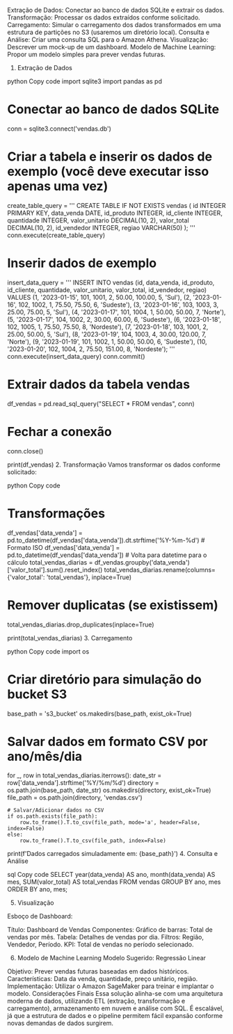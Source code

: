 Extração de Dados: Conectar ao banco de dados SQLite e extrair os dados.
Transformação: Processar os dados extraídos conforme solicitado.
Carregamento: Simular o carregamento dos dados transformados em uma estrutura de partições no S3 (usaremos um diretório local).
Consulta e Análise: Criar uma consulta SQL para o Amazon Athena.
Visualização: Descrever um mock-up de um dashboard.
Modelo de Machine Learning: Propor um modelo simples para prever vendas futuras.

1. Extração de Dados

python
Copy code
import sqlite3
import pandas as pd

# Conectar ao banco de dados SQLite
conn = sqlite3.connect('vendas.db')

# Criar a tabela e inserir os dados de exemplo (você deve executar isso apenas uma vez)
create_table_query = '''
CREATE TABLE IF NOT EXISTS vendas (
    id INTEGER PRIMARY KEY,
    data_venda DATE,
    id_produto INTEGER,
    id_cliente INTEGER,
    quantidade INTEGER,
    valor_unitario DECIMAL(10, 2),
    valor_total DECIMAL(10, 2),
    id_vendedor INTEGER,
    regiao VARCHAR(50)
);
'''
conn.execute(create_table_query)

# Inserir dados de exemplo
insert_data_query = '''
INSERT INTO vendas (id, data_venda, id_produto, id_cliente, quantidade, valor_unitario, valor_total, id_vendedor, regiao)
VALUES 
(1, '2023-01-15', 101, 1001, 2, 50.00, 100.00, 5, 'Sul'),
(2, '2023-01-16', 102, 1002, 1, 75.50, 75.50, 6, 'Sudeste'),
(3, '2023-01-16', 103, 1003, 3, 25.00, 75.00, 5, 'Sul'),
(4, '2023-01-17', 101, 1004, 1, 50.00, 50.00, 7, 'Norte'),
(5, '2023-01-17', 104, 1002, 2, 30.00, 60.00, 6, 'Sudeste'),
(6, '2023-01-18', 102, 1005, 1, 75.50, 75.50, 8, 'Nordeste'),
(7, '2023-01-18', 103, 1001, 2, 25.00, 50.00, 5, 'Sul'),
(8, '2023-01-19', 104, 1003, 4, 30.00, 120.00, 7, 'Norte'),
(9, '2023-01-19', 101, 1002, 1, 50.00, 50.00, 6, 'Sudeste'),
(10, '2023-01-20', 102, 1004, 2, 75.50, 151.00, 8, 'Nordeste');
'''
conn.execute(insert_data_query)
conn.commit()

# Extrair dados da tabela vendas
df_vendas = pd.read_sql_query("SELECT * FROM vendas", conn)

# Fechar a conexão
conn.close()

print(df_vendas)
2. Transformação
Vamos transformar os dados conforme solicitado:

python
Copy code
# Transformações
df_vendas['data_venda'] = pd.to_datetime(df_vendas['data_venda']).dt.strftime('%Y-%m-%d')  # Formato ISO
df_vendas['data_venda'] = pd.to_datetime(df_vendas['data_venda'])  # Volta para datetime para o cálculo
total_vendas_diarias = df_vendas.groupby('data_venda')['valor_total'].sum().reset_index()
total_vendas_diarias.rename(columns={'valor_total': 'total_vendas'}, inplace=True)

# Remover duplicatas (se existissem)
total_vendas_diarias.drop_duplicates(inplace=True)

print(total_vendas_diarias)
3. Carregamento

python
Copy code
import os

# Criar diretório para simulação do bucket S3
base_path = 's3_bucket'
os.makedirs(base_path, exist_ok=True)

# Salvar dados em formato CSV por ano/mês/dia
for _, row in total_vendas_diarias.iterrows():
    date_str = row['data_venda'].strftime('%Y/%m/%d')
    directory = os.path.join(base_path, date_str)
    os.makedirs(directory, exist_ok=True)
    file_path = os.path.join(directory, 'vendas.csv')
    
    # Salvar/Adicionar dados no CSV
    if os.path.exists(file_path):
        row.to_frame().T.to_csv(file_path, mode='a', header=False, index=False)
    else:
        row.to_frame().T.to_csv(file_path, index=False)

print(f'Dados carregados simuladamente em: {base_path}')
4. Consulta e Análise

sql
Copy code
SELECT
    year(data_venda) AS ano,
    month(data_venda) AS mes,
    SUM(valor_total) AS total_vendas
FROM vendas
GROUP BY ano, mes
ORDER BY ano, mes;

5. Visualização
   
Esboço de Dashboard:

Título: Dashboard de Vendas
Componentes:
Gráfico de barras: Total de vendas por mês.
Tabela: Detalhes de vendas por dia.
Filtros: Região, Vendedor, Período.
KPI: Total de vendas no período selecionado.

6. Modelo de Machine Learning
Modelo Sugerido: Regressão Linear

Objetivo: Prever vendas futuras baseadas em dados históricos.
Características: Data da venda, quantidade, preço unitário, região.
Implementação: Utilizar o Amazon SageMaker para treinar e implantar o modelo.
Considerações Finais
Essa solução alinha-se com uma arquitetura moderna de dados, utilizando ETL (extração, transformação e carregamento), armazenamento em nuvem e análise com SQL. É escalável, já que a estrutura de dados e o pipeline permitem fácil expansão conforme novas demandas de dados surgirem.
